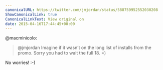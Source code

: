 ```yaml
---
canonicalURL: https://twitter.com/jmjordan/status/588759952552030208
ShowCanonicalLink: true
CanonicalLinkText: View original on
date: 2015-04-16T17:44:45+00:00
---
```

@macminicolo:

> @jmjordan Imagine if it wasn’t on the long list of installs from the promo. Sorry you had to wait the full 18. =)

No worries! :-)